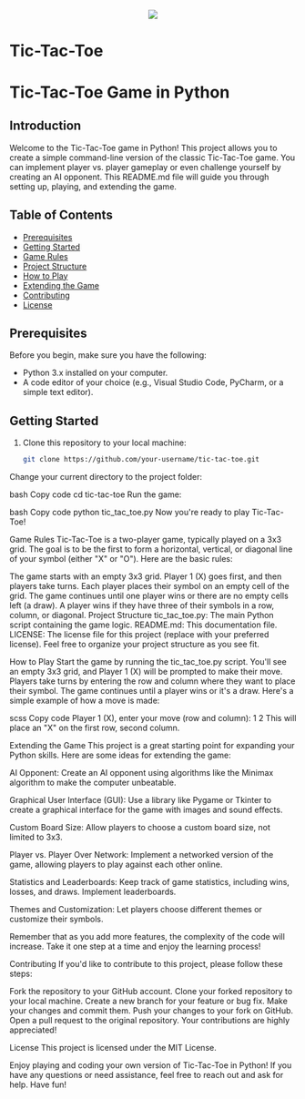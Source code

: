 <h4 align="center">
<div class=HeaderSticker>
<img src="https://media.giphy.com/media/riDHBmjuV2NhOJ2IeU/giphy.gif"/>
</div>
<h1 class="center"> Tic-Tac-Toe</h1>
</h4>

# Tic-Tac-Toe Game in Python

## Introduction

Welcome to the Tic-Tac-Toe game in Python! This project allows you to create a simple command-line version of the classic Tic-Tac-Toe game. You can implement player vs. player gameplay or even challenge yourself by creating an AI opponent. This README.md file will guide you through setting up, playing, and extending the game.

## Table of Contents

- [Prerequisites](#prerequisites)
- [Getting Started](#getting-started)
- [Game Rules](#game-rules)
- [Project Structure](#project-structure)
- [How to Play](#how-to-play)
- [Extending the Game](#extending-the-game)
- [Contributing](#contributing)
- [License](#license)

## Prerequisites

Before you begin, make sure you have the following:

- Python 3.x installed on your computer.
- A code editor of your choice (e.g., Visual Studio Code, PyCharm, or a simple text editor).

## Getting Started

1. Clone this repository to your local machine:

   ```bash
   git clone https://github.com/your-username/tic-tac-toe.git
Change your current directory to the project folder:

bash
Copy code
cd tic-tac-toe
Run the game:

bash
Copy code
python tic_tac_toe.py
Now you're ready to play Tic-Tac-Toe!

Game Rules
Tic-Tac-Toe is a two-player game, typically played on a 3x3 grid. The goal is to be the first to form a horizontal, vertical, or diagonal line of your symbol (either "X" or "O"). Here are the basic rules:

The game starts with an empty 3x3 grid.
Player 1 (X) goes first, and then players take turns.
Each player places their symbol on an empty cell of the grid.
The game continues until one player wins or there are no empty cells left (a draw).
A player wins if they have three of their symbols in a row, column, or diagonal.
Project Structure
tic_tac_toe.py: The main Python script containing the game logic.
README.md: This documentation file.
LICENSE: The license file for this project (replace with your preferred license).
Feel free to organize your project structure as you see fit.

How to Play
Start the game by running the tic_tac_toe.py script.
You'll see an empty 3x3 grid, and Player 1 (X) will be prompted to make their move.
Players take turns by entering the row and column where they want to place their symbol.
The game continues until a player wins or it's a draw.
Here's a simple example of how a move is made:

scss
Copy code
Player 1 (X), enter your move (row and column): 1 2
This will place an "X" on the first row, second column.

Extending the Game
This project is a great starting point for expanding your Python skills. Here are some ideas for extending the game:

AI Opponent: Create an AI opponent using algorithms like the Minimax algorithm to make the computer unbeatable.

Graphical User Interface (GUI): Use a library like Pygame or Tkinter to create a graphical interface for the game with images and sound effects.

Custom Board Size: Allow players to choose a custom board size, not limited to 3x3.

Player vs. Player Over Network: Implement a networked version of the game, allowing players to play against each other online.

Statistics and Leaderboards: Keep track of game statistics, including wins, losses, and draws. Implement leaderboards.

Themes and Customization: Let players choose different themes or customize their symbols.

Remember that as you add more features, the complexity of the code will increase. Take it one step at a time and enjoy the learning process!

Contributing
If you'd like to contribute to this project, please follow these steps:

Fork the repository to your GitHub account.
Clone your forked repository to your local machine.
Create a new branch for your feature or bug fix.
Make your changes and commit them.
Push your changes to your fork on GitHub.
Open a pull request to the original repository.
Your contributions are highly appreciated!

License
This project is licensed under the MIT License.

Enjoy playing and coding your own version of Tic-Tac-Toe in Python! If you have any questions or need assistance, feel free to reach out and ask for help. Have fun!